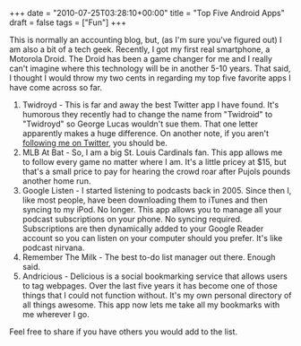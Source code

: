 +++
date = "2010-07-25T03:28:10+00:00"
title = "Top Five Android Apps"
draft = false
tags = ["Fun"]
+++

This is normally an accounting blog, but, (as I'm sure you've figured out) I am also a bit of a tech geek. Recently, I got my first real smartphone, a Motorola Droid. The Droid has been a game changer for me and I really can't imagine where this technology will be in another 5-10 years. That said, I thought I would throw my two cents in regarding my top five favorite apps I have come across so far. 

1. Twidroyd - This is far and away the best Twitter app I have found. It's humorous they recently had to change the name from "Twidroid" to "Twidroyd" so George Lucas wouldn't sue them. That one letter apparently makes a huge difference. On another note, if you aren't [following me on Twitter](http://www.twitter.com/jmonger), you should be. 
2. MLB At Bat - So, I am a big St. Louis Cardinals fan. This app allows me to follow every game no matter where I am. It's a little pricey at $15, but that's a small price to pay for hearing the crowd roar after Pujols pounds another home run. 
3. Google Listen - I started listening to podcasts back in 2005. Since then I, like most people, have been downloading them to iTunes and then syncing to my iPod. No longer. This app allows you to manage all your podcast subscriptions on your phone. No syncing required. Subscriptions are then dynamically added to your Google Reader account so you can listen on your computer should you prefer. It's like podcast nirvana. 
4. Remember The Milk - The best to-do list manager out there. Enough said. 
5. Andricious - Delicious is a social bookmarking service that allows users to tag webpages. Over the last five years it has become one of those things that I could not function without. It's my own personal directory of all things awesome. This app now lets me take all my bookmarks with me wherever I go. 

Feel free to share if you have others you would add to the list.
